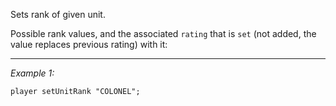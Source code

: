 Sets rank of given unit.

Possible rank values, and the associated `rating` that is `set` (not added, the value replaces previous rating) with it:


---
*Example 1:*
```sqf
player setUnitRank "COLONEL";
```